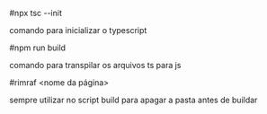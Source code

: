 #npx tsc --init

comando para inicializar o typescript

#npm run build

comando para transpilar os arquivos ts para js

#rimraf <nome da página>

sempre utilizar no script build para apagar a pasta antes de buildar